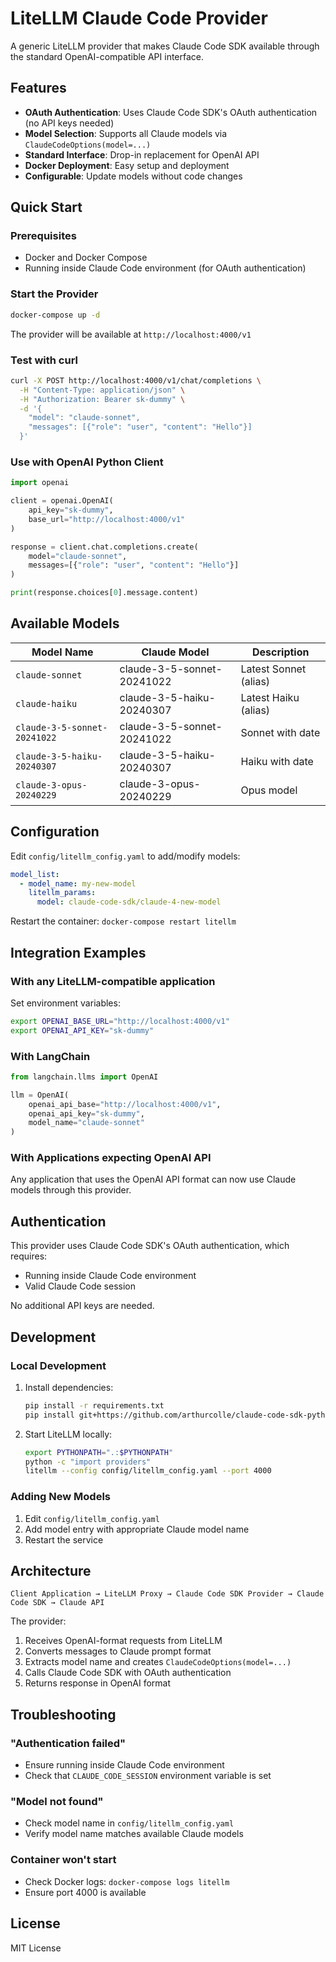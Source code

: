 # LiteLLM Claude Code Provider

A generic LiteLLM provider that makes Claude Code SDK available through the standard OpenAI-compatible API interface.

## Features

- **OAuth Authentication**: Uses Claude Code SDK's OAuth authentication (no API keys needed)
- **Model Selection**: Supports all Claude models via `ClaudeCodeOptions(model=...)`
- **Standard Interface**: Drop-in replacement for OpenAI API
- **Docker Deployment**: Easy setup and deployment
- **Configurable**: Update models without code changes

## Quick Start

### Prerequisites
- Docker and Docker Compose
- Running inside Claude Code environment (for OAuth authentication)

### Start the Provider

```bash
docker-compose up -d
```

The provider will be available at `http://localhost:4000/v1`

### Test with curl

```bash
curl -X POST http://localhost:4000/v1/chat/completions \
  -H "Content-Type: application/json" \
  -H "Authorization: Bearer sk-dummy" \
  -d '{
    "model": "claude-sonnet",
    "messages": [{"role": "user", "content": "Hello"}]
  }'
```

### Use with OpenAI Python Client

```python
import openai

client = openai.OpenAI(
    api_key="sk-dummy",
    base_url="http://localhost:4000/v1"
)

response = client.chat.completions.create(
    model="claude-sonnet",
    messages=[{"role": "user", "content": "Hello"}]
)

print(response.choices[0].message.content)
```

## Available Models

| Model Name | Claude Model | Description |
|------------|--------------|-------------|
| `claude-sonnet` | claude-3-5-sonnet-20241022 | Latest Sonnet (alias) |
| `claude-haiku` | claude-3-5-haiku-20240307 | Latest Haiku (alias) |
| `claude-3-5-sonnet-20241022` | claude-3-5-sonnet-20241022 | Sonnet with date |
| `claude-3-5-haiku-20240307` | claude-3-5-haiku-20240307 | Haiku with date |
| `claude-3-opus-20240229` | claude-3-opus-20240229 | Opus model |

## Configuration

Edit `config/litellm_config.yaml` to add/modify models:

```yaml
model_list:
  - model_name: my-new-model
    litellm_params:
      model: claude-code-sdk/claude-4-new-model
```

Restart the container: `docker-compose restart litellm`

## Integration Examples

### With any LiteLLM-compatible application

Set environment variables:
```bash
export OPENAI_BASE_URL="http://localhost:4000/v1"
export OPENAI_API_KEY="sk-dummy"
```

### With LangChain

```python
from langchain.llms import OpenAI

llm = OpenAI(
    openai_api_base="http://localhost:4000/v1",
    openai_api_key="sk-dummy",
    model_name="claude-sonnet"
)
```

### With Applications expecting OpenAI API

Any application that uses the OpenAI API format can now use Claude models through this provider.

## Authentication

This provider uses Claude Code SDK's OAuth authentication, which requires:
- Running inside Claude Code environment
- Valid Claude Code session

No additional API keys are needed.

## Development

### Local Development

1. Install dependencies:
   ```bash
   pip install -r requirements.txt
   pip install git+https://github.com/arthurcolle/claude-code-sdk-python.git
   ```

2. Start LiteLLM locally:
   ```bash
   export PYTHONPATH=".:$PYTHONPATH"
   python -c "import providers"
   litellm --config config/litellm_config.yaml --port 4000
   ```

### Adding New Models

1. Edit `config/litellm_config.yaml`
2. Add model entry with appropriate Claude model name
3. Restart the service

## Architecture

```
Client Application → LiteLLM Proxy → Claude Code SDK Provider → Claude Code SDK → Claude API
```

The provider:
1. Receives OpenAI-format requests from LiteLLM
2. Converts messages to Claude prompt format
3. Extracts model name and creates `ClaudeCodeOptions(model=...)`
4. Calls Claude Code SDK with OAuth authentication
5. Returns response in OpenAI format

## Troubleshooting

### "Authentication failed"
- Ensure running inside Claude Code environment
- Check that `CLAUDE_CODE_SESSION` environment variable is set

### "Model not found"
- Check model name in `config/litellm_config.yaml`
- Verify model name matches available Claude models

### Container won't start
- Check Docker logs: `docker-compose logs litellm`
- Ensure port 4000 is available

## License

MIT License